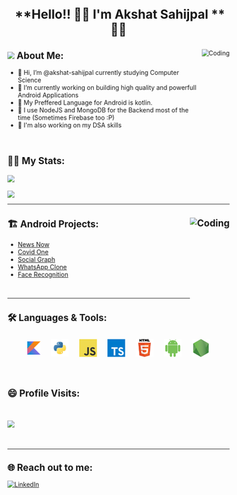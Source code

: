 # <p align="center">️ **Hello!! 👋👋 I'm Akshat Sahijpal ** 🎯️🚀️ </p> 
<img align="right" alt="Coding" height="200" src="https://media.giphy.com/media/RbDKaczqWovIugyJmW/giphy.gif">

## <img src="https://media.giphy.com/media/3o6ZsXhBzpoRApBkPK/giphy.gif" width="25"> **About Me:**

- 👋 Hi, I’m @akshat-sahijpal currently studying Computer Science
- 👀 I’m currently working on building high quality and powerfull Android Applications  
- 🌱 My Preffered Language for Android is kotlin.
- 💞️ I use NodeJS and MongoDB for the Backend most of the time (Sometimes Firebase too :P)
- 👀 I'm also working on my DSA skills  
<br/>

 
## 👨‍🎓️️ **My Stats:**

   <img align="center" src="https://github-readme-stats.vercel.app/api/top-langs/?username=akshat-sahijpal&layout=compact&theme=vue-dark"/>
   <br/>
   <br/>
   <img align="center" src="https://github-readme-streak-stats.herokuapp.com/?user=akshat-sahijpal&theme=vue-dark&hide_border=true"/>
<br/>

---

## 🏗️ **Android Projects:** <img align="right" alt="Coding" height="200" src="https://media.giphy.com/media/Lmy23L3RkJ0sEWokRN/giphy.gif">
- [News Now](https://github.com/akshat-sahijpal/News-Now)
- [Covid One](https://github.com/akshat-sahijpal/Covid-One)
- [Social Graph](https://github.com/akshat-sahijpal/Social-Graph)
- [WhatsApp Clone](https://github.com/akshat-sahijpal/Watsapp-Clone)
- [Face Recognition](https://github.com/akshat-sahijpal/Face-Recognition)

<br/>

---


## 🛠️ **Languages & Tools:**

<p align="center">
  <img align="center" style="margin: 10px" src="https://raw.githubusercontent.com/github/explore/80688e429a7d4ef2fca1e82350fe8e3517d3494d/topics/kotlin/kotlin.png" alt="Kotlin" width="30" />
  <img align="center" style="margin: 10px" src="https://raw.githubusercontent.com/github/explore/80688e429a7d4ef2fca1e82350fe8e3517d3494d/topics/python/python.png" alt="Python" width="40"  />
  <img align="center" style="margin: 10px" src="https://raw.githubusercontent.com/github/explore/80688e429a7d4ef2fca1e82350fe8e3517d3494d/topics/javascript/javascript.png" alt="JavaScript" width="40"  />
  <img align="center" style="margin: 10px" src="https://raw.githubusercontent.com/github/explore/80688e429a7d4ef2fca1e82350fe8e3517d3494d/topics/typescript/typescript.png" alt="TypeScript" width="40"  />
  <img align="center" style="margin: 10px" src="https://raw.githubusercontent.com/github/explore/80688e429a7d4ef2fca1e82350fe8e3517d3494d/topics/html/html.png" alt="HTML" width="40"  />
  <img align="center" style="margin: 10px" src="https://raw.githubusercontent.com/github/explore/80688e429a7d4ef2fca1e82350fe8e3517d3494d/topics/android/android.png" alt="Android" width="40" />
  <img align="center" style="margin: 10px" src="https://raw.githubusercontent.com/github/explore/80688e429a7d4ef2fca1e82350fe8e3517d3494d/topics/nodejs/nodejs.png" alt="Node.js" width="40"  />

</p>
<br/>

## 😄 **Profile Visits:**

<br />

![](https://komarev.com/ghpvc/?username=akshat-sahijpal&style=flat-square)

<br />

---
 
## 🌐 **Reach out to me:** ️

[![LinkedIn](https://img.shields.io/badge/LinkedIn-akshat%20sahijpal-informationl?style=for-the-badge&labelColor=black&logo=linkedin&logoColor=0077b5&&color=#0077b5%22)](https://www.linkedin.com/in/akshat-sahijpal-651b441a6/)
